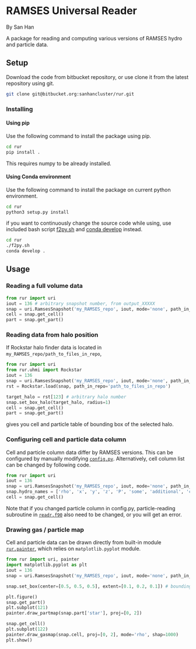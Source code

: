 [1]: https://www.anaconda.com/
[2]: https://docs.conda.io/projects/conda-build/en/latest/resources/commands/conda-develop.html

# RAMSES Universal Reader

By San Han

A package for reading and computing various versions of RAMSES hydro and particle data.
## Setup
Download the code from bitbucket repository, or use clone it from the latest repository using git.
```bash
git clone git@bitbucket.org:sanhancluster/rur.git
```
### Installing
#### Using pip
Use the following command to install the package using pip.
```bash
cd rur
pip install .
```
This requires numpy to be already installed.
#### Using Conda environment
Use the following command to install the package on current python environment.
```bash
cd rur
python3 setup.py install
```
if you want to continuously change the source code while using, 
use included bash script [f2py.sh](f2py.sh) and [conda develop][2] instead.
```bash
cd rur
./f2py.sh
conda develop .
```
## Usage
### Reading a full volume data
```python
from rur import uri
iout = 136 # arbitrary snapshot number, from output_XXXXX
snap = uri.RamsesSnapshot('my_RAMSES_repo', iout, mode='none', path_in_repo='')
cell = snap.get_cell()
part = snap.get_part()
```

### Reading data from halo position

If Rockstar halo finder data is located in `my_RAMSES_repo/path_to_files_in_repo`,
```python
from rur import uri
from rur.uhmi import Rockstar
iout = 136
snap = uri.RamsesSnapshot('my_RAMSES_repo', iout, mode='none', path_in_repo='path_to_files_in_repo')
rst = Rockstar.load(snap, path_in_repo='path_to_files_in_repo')

target_halo = rst[123] # arbitrary halo number
snap.set_box_halo(target_halo, radius=1)
cell = snap.get_cell()
part = snap.get_part()
```
gives you cell and particle table of bounding box of the selected halo.

### Configuring cell and particle data column

Cell and particle column data differ by RAMSES versions. This can be configured by manually modifying 
[`config.py`](rur/config.py). Alternatively, cell column list can be changed by following code.
```python
from rur import uri
iout = 136
snap = uri.RamsesSnapshot('my_RAMSES_repo', iout, mode='none', path_in_repo='path_to_files_in_repo')
snap.hydro_names = ['rho', 'x', 'y', 'z', 'P', 'some', 'additional', 'columns']
cell = snap.get_cell()
```
Note that if you changed particle column in config.py, particle-reading subroutine in [`readr.f90`](rur/readr.f90) 
also need to be changed, or you will get an error.

### Drawing gas / particle map

Cell and particle data can be drawn directly from built-in module [`rur.painter`](rur/painter.py), which relies on 
`matplotlib.pyplot` module.
```python
from rur import uri, painter
import matplotlib.pyplot as plt
iout = 136
snap = uri.RamsesSnapshot('my_RAMSES_repo', iout, mode='none', path_in_repo='path_to_files_in_repo')

snap.set_box(center=[0.5, 0.5, 0.5], extent=[0.1, 0.2, 0.1]) # bounding box of the region to draw

plt.figure()
snap.get_part()
plt.subplot(121)
painter.draw_partmap(snap.part['star'], proj=[0, 2])

snap.get_cell()
plt.subplot(122)
painter.draw_gasmap(snap.cell, proj=[0, 2], mode='rho', shap=1000)
plt.show()
```